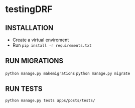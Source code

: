 # testingDRF

## INSTALLATION

- Create a virtual enviroment
- Run `pip install -r requirements.txt`


## RUN MIGRATIONS
`python manage.py makemigrations`
`python manage.py migrate`

## RUN TESTS

`python manage.py tests apps/posts/tests/`
